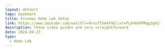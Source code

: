 ```yaml
---
layout: default
tags: bookmark
title: Proxmox Home Lab Setup
link: https://www.youtube.com/watch?v=9ruxTChA4Y4&list=PL846hFPMqg3gdL9lqzjt78kSdJenT-Q2d&pp=iAQB
description: these video guides are very straightforward
date: 2024-04-23
type:
  - Home Lab
---
```

